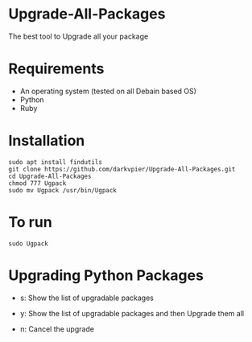 # Upgrade-All-Packages

The best tool to Upgrade all your package

# Requirements
- An operating system (tested on all Debain based OS)
- Python
- Ruby

# Installation
```
sudo apt install findutils
git clone https://github.com/darkvpier/Upgrade-All-Packages.git
cd Upgrade-All-Packages
chmod 777 Ugpack
sudo mv Ugpack /usr/bin/Ugpack
```

# To run
```
sudo Ugpack
```

# Upgrading Python Packages

- s: Show the list of upgradable packages

- y: Show the list of upgradable packages and then Upgrade them all

- n: Cancel the upgrade
